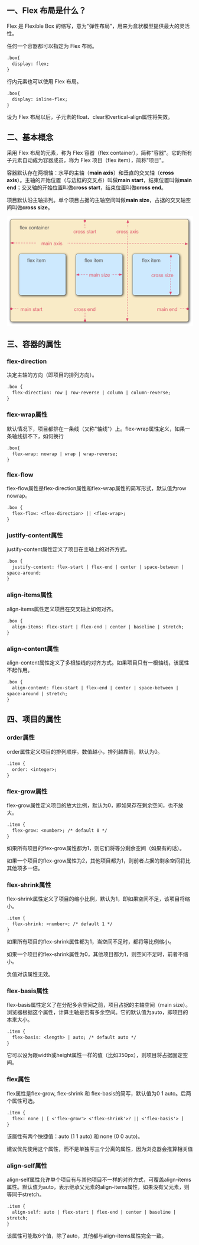## 一、Flex 布局是什么？

Flex 是 Flexible Box 的缩写，意为"弹性布局"，用来为盒状模型提供最大的灵活性。

任何一个容器都可以指定为 Flex 布局。


    .box{
      display: flex;
    }
行内元素也可以使用 Flex 布局。


    .box{
      display: inline-flex;
    }

设为 Flex 布局以后，子元素的float、clear和vertical-align属性将失效。


## 二、基本概念

采用 Flex 布局的元素，称为 Flex 容器（flex container），简称"容器"。它的所有子元素自动成为容器成员，称为 Flex 项目（flex item），简称"项目"。


容器默认存在两根轴：水平的主轴（**main axis**）和垂直的交叉轴（**cross axis**）。主轴的开始位置（与边框的交叉点）叫做**main start**，结束位置叫做**main end**；交叉轴的开始位置叫做**cross start**，结束位置叫做**cross end**。

项目默认沿主轴排列。单个项目占据的主轴空间叫做**main size**，占据的交叉轴空间叫做**cross size**。

![bg2015071004.png](./images/bg2015071004.png "")

## 三、容器的属性

### flex-direction
决定主轴的方向（即项目的排列方向）。


    .box {
      flex-direction: row | row-reverse | column | column-reverse;
    }
### flex-wrap属性
默认情况下，项目都排在一条线（又称"轴线"）上。flex-wrap属性定义，如果一条轴线排不下，如何换行
    
    .box{
      flex-wrap: nowrap | wrap | wrap-reverse;
    }
    
###  flex-flow

flex-flow属性是flex-direction属性和flex-wrap属性的简写形式，默认值为row nowrap。


    .box {
      flex-flow: <flex-direction> || <flex-wrap>;
    }
###  justify-content属性
justify-content属性定义了项目在主轴上的对齐方式。


    .box {
      justify-content: flex-start | flex-end | center | space-between | space-around;
    }
    
###  align-items属性
align-items属性定义项目在交叉轴上如何对齐。


    .box {
      align-items: flex-start | flex-end | center | baseline | stretch;
    }
    
###  align-content属性

align-content属性定义了多根轴线的对齐方式。如果项目只有一根轴线，该属性不起作用。


    .box {
      align-content: flex-start | flex-end | center | space-between | space-around | stretch;
    }

## 四、项目的属性

###  order属性
order属性定义项目的排列顺序。数值越小，排列越靠前，默认为0。


    .item {
      order: <integer>;
    }
    
###  flex-grow属性
flex-grow属性定义项目的放大比例，默认为0，即如果存在剩余空间，也不放大。


    .item {
      flex-grow: <number>; /* default 0 */
    }


如果所有项目的flex-grow属性都为1，则它们将等分剩余空间（如果有的话）。

如果一个项目的flex-grow属性为2，其他项目都为1，则前者占据的剩余空间将比其他项多一倍。


### flex-shrink属性
flex-shrink属性定义了项目的缩小比例，默认为1，即如果空间不足，该项目将缩小。


    .item {
      flex-shrink: <number>; /* default 1 */
    }
    
如果所有项目的flex-shrink属性都为1，当空间不足时，都将等比例缩小。

如果一个项目的flex-shrink属性为0，其他项目都为1，则空间不足时，前者不缩小。

负值对该属性无效。

### flex-basis属性
flex-basis属性定义了在分配多余空间之前，项目占据的主轴空间（main size）。浏览器根据这个属性，计算主轴是否有多余空间。它的默认值为auto，即项目的本来大小。


    .item {
      flex-basis: <length> | auto; /* default auto */
    }
    
它可以设为跟width或height属性一样的值（比如350px），则项目将占据固定空间。



###  flex属性
flex属性是flex-grow, flex-shrink 和 flex-basis的简写，默认值为0 1 auto。后两个属性可选。


    .item {
      flex: none | [ <'flex-grow'> <'flex-shrink'>? || <'flex-basis'> ]
    }

该属性有两个快捷值：auto (1 1 auto) 和 none (0 0 auto)。

建议优先使用这个属性，而不是单独写三个分离的属性，因为浏览器会推算相关值


### align-self属性
align-self属性允许单个项目有与其他项目不一样的对齐方式，可覆盖align-items属性。默认值为auto，表示继承父元素的align-items属性，如果没有父元素，则等同于stretch。


    .item {
      align-self: auto | flex-start | flex-end | center | baseline | stretch;
    }

该属性可能取6个值，除了auto，其他都与align-items属性完全一致。
